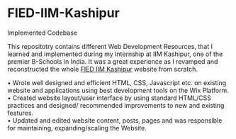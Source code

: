 # FIED-IIM-Kashipur
Implemented Codebase

This repositotry contains different Web Development Resources, that I learned and implemented during my Internship at IIM Kashipur, one of the premier B-Schools in India.
It was a great experience as I revamped and reconstructed the whole [FIED IIM Kashipur](https://www.fied.in/) website from scratch.


• Wrote well designed and efficient HTML, CSS, Javascript etc. on existing
website and applications using best development tools on the Wix Platform.\
• Created website layout/user interface by using standard HTML/CSS practices
and designed/ recommended improvements to new and existing features.\
• Updated and edited website content, posts, pages and was responsible for
maintaining, expanding/scaling the Website.
